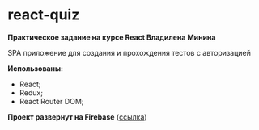 # react-quiz

__Практическое задание на курсе React Владилена Минина__

SPA приложение для создания и прохождения тестов с авторизацией

__Использованы:__
- React;
- Redux;
- React Router DOM;

__Проект развернут на Firebase__ ([ссылка](https://quiz-34eaa.web.app/))
